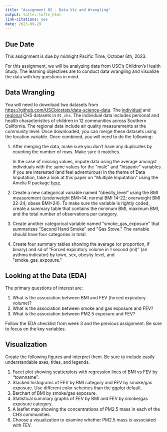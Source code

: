 ```yaml
---
title: "Assignment 02 - Data Viz and Wrangling"
output: tufte::tufte_html
link-citations: yes
date: 2023-09-29
---
```


## Due Date

This assignment is due by midnight Pacific Time, October 6th, 2023.

For this assignment, we will be analyzing data from USC’s Children’s Health Study.
The learning objectives are to conduct data wrangling and visualize the data with key questions in mind.

## Data Wrangling

You will need to download two datasets from https://github.com/USCbiostats/data-science-data. The [individual](https://raw.githubusercontent.com/USCbiostats/data-science-data/master/01_chs/chs_individual.csv)
and [regional](https://raw.githubusercontent.com/USCbiostats/data-science-data/master/01_chs/chs_regional.csv)
CHS datasets in `01_chs`.
The individual data includes personal and health characteristics of children in
12 communities across Southern California. The regional data include air quality
measurements at the community level. 
Once downloaded, you can merge these datasets using the location variable. Once
combined, you will need to do the following:

1. After merging the data, make sure you don’t have any duplicates by counting
   the number of rows. Make sure it matches.
   
   In the case of missing values, impute data using the average amongst 
   individuals with the same values for the "male" and "hispanic" variables. 
   If you are interested (and feel adventurous)
   in the theme of Data Imputation, take a look at this paper on "Multiple 
   Imputation"
   using the Amelia R package 
   [here](https://gking.harvard.edu/files/gking/files/amelia_jss.pdf).
   
2. Create a new categorical variable named “obesity_level” using the BMI measurement
   (underweight BMI<14; normal BMI 14-22; overweight BMI 22-24; obese BMI>24).
   To make sure the variable is rightly coded, create a summary table that contains
   the minimum BMI, maximum BMI, and the total number of observations per category.
   
3. Create another categorical variable named "smoke_gas_exposure" that summarizes
   "Second Hand Smoke" and "Gas Stove." The variable should have four categories
   in total.
   
4. Create four summary tables showing the average (or proportion, if binary) and
   sd of “Forced expiratory volume in 1 second (ml)” (an asthma indicator) by
   town, sex, obesity level, and "smoke_gas_exposure."
   


## Looking at the Data (EDA)

The primary questions of interest are:
1. What is the association between BMI and FEV (forced expiratory volume)?
2. What is the association between smoke and gas exposure and FEV?
3. What is the association between PM2.5 exposure and FEV?


Follow the EDA checklist from week 3 and the previous assignment. Be sure to focus on the key variables.

## Visualization

Create the following figures and interpret them. Be sure to include easily understandable axes, titles, and legends. 


1. Facet plot showing scatterplots with regression lines of  BMI vs FEV by “townname”.
2. Stacked histograms of FEV by BMI category and FEV by smoke/gas exposure. Use different color schemes than the ggplot default.
3. Barchart of BMI by smoke/gas exposure.
4. Statistical summary graphs of FEV by BMI and FEV by smoke/gas exposure category.
5. A leaflet map showing the concentrations of PM2.5 mass in each of the CHS communities.
6. Choose a visualization to examine whether PM2.5 mass is associated with FEV.

